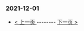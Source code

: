 ### 2021-12-01 
 

- [ < 上一页 ](https://github.com/able8/weibo-hot-record/blob/master/2021-11-30.md) -------- [ 下一页 > ](https://github.com/able8/weibo-hot-record/blob/master/2021-12-02.md)